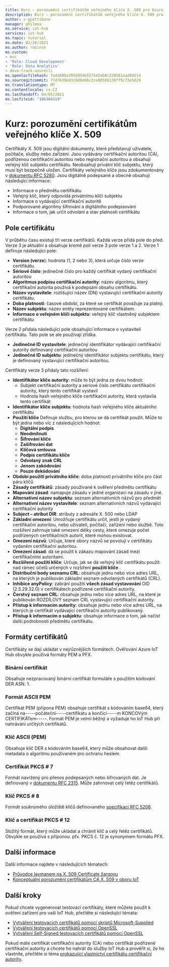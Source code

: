 ```yaml
---
title: Kurz – porozumění certifikátům veřejného klíče X. 509 pro Azure IoT Hub | Microsoft Docs
description: Kurz – porozumění certifikátům veřejného klíče X. 509 pro Azure IoT Hub
author: v-gpettibone
manager: philmea
ms.service: iot-hub
services: iot-hub
ms.topic: tutorial
ms.date: 02/26/2021
ms.author: robinsh
ms.custom:
- mvc
- 'Role: Cloud Development'
- 'Role: Data Analytics'
- devx-track-azurecli
ms.openlocfilehash: fada68ba395b959e557542eb8c230561aad84214
ms.sourcegitcommit: 77d7639e83c6d8eb6c2ce805b6130ff9c73e5d29
ms.translationtype: MT
ms.contentlocale: cs-CZ
ms.lasthandoff: 04/05/2021
ms.locfileid: "106384319"
---
```

# <a name="tutorial-understanding-x509-public-key-certificates"></a>Kurz: porozumění certifikátům veřejného klíče X. 509

Certifikáty X. 509 jsou digitální dokumenty, které představují uživatele, počítače, služby nebo zařízení. Jsou vydávány certifikační autoritou (CA), podřízenou certifikační autoritou nebo registrační autoritou a obsahují veřejný klíč subjektu certifikátu. Neobsahují privátní klíč subjektu, který musí být bezpečně uložen. Certifikáty veřejného klíče jsou zdokumentovány v [dokumentu RFC 5280](https://tools.ietf.org/html/rfc5280). Jsou digitálně podepsané a obecně obsahují následující informace:

* Informace o předmětu certifikátu
* Veřejný klíč, který odpovídá privátnímu klíči subjektu
* Informace o vydávající certifikační autoritě
* Podporované algoritmy šifrování a digitálního podepisování
* Informace o tom, jak určit odvolání a stav platnosti certifikátu

## <a name="certificate-fields"></a>Pole certifikátu

V průběhu času existují tři verze certifikátů. Každá verze přidá pole do před. Verze 3 je aktuální a obsahuje kromě polí verze 3 pole verze 1 a 2. Verze 1 definuje následující pole:

* **Version (verze**): hodnota (1, 2 nebo 3), která určuje číslo verze certifikátu.
* **Sériové číslo**: jedinečné číslo pro každý certifikát vydaný certifikační autoritou
* **Algoritmus podpisu certifikační autority**: název algoritmu, který certifikační autorita používá k podepsání obsahu certifikátu.
* **Název vystavitele**: rozlišující název (DN) vystavující certifikační autority certifikátu.
* **Doba platnosti**: časové období, za které se certifikát považuje za platný.
* **Název subjektu**: název entity reprezentované certifikátem.
* **Informace o veřejném klíči subjektu**: veřejný klíč vlastněný subjektem certifikátu

Verze 2 přidala následující pole obsahující informace o vystaviteli certifikátu. Tato pole se ale používají zřídka.

* **Jedinečné ID vystavitele**: jedinečný identifikátor vydávající certifikační autority definovaný certifikační autoritou
* **Jedinečné ID subjektu**: jedinečný identifikátor subjektu certifikátu, který je definovaný vystavující certifikační autoritou.

Certifikáty verze 3 přidaly tato rozšíření:

* **Identifikátor klíče autority**: může to být jedna ze dvou hodnot:
  * Subjekt certifikační autority a sériové číslo certifikátu certifikační autority, který tento certifikát vystavil
  * Hodnota hash veřejného klíče certifikační autority, která vystavila tento certifikát
* **Identifikátor klíče subjektu**: hodnota hash veřejného klíče aktuálního certifikátu
* **Použití klíče** Definuje službu, pro kterou se dá certifikát použít. Může to být jedna nebo víc z následujících hodnot:
  * **Digitální podpis**
  * **Neodmítnutí**
  * **Šifrování klíče**
  * **Zašifrování dat**
  * **Klíčová smlouva**
  * **Podpis certifikátu klíče**
  * **Odvolaný znak CRL**
  * **Jenom zakódování**
  * **Pouze dekódování**
* **Období použití privátního klíče**: doba platnosti privátního klíče pro část páru klíčů
* **Zásady certifikátů**: zásady používané k ověření předmětu certifikátu
* **Mapování zásad**: namapuje zásadu v jedné organizaci na zásadu v jiné.
* **Alternativní název subjektu**: seznam alternativních názvů pro předmět
* **Alternativní název vystavitele**: seznam alternativních názvů vydávající certifikační autority
* **Subject – atribut DIR**: atributy z adresáře X. 500 nebo LDAP
* **Základní omezení**: Umožňuje certifikátu určit, jestli je vydaný certifikační autoritou, nebo uživateli, počítači, zařízení nebo službě. Toto rozšíření zahrnuje také omezení délky cesty, které omezuje počet podřízených certifikačních autorit, které mohou existovat.
* **Omezení názvů**: Určuje, které obory názvů se povolují v certifikátu vydaném certifikační autoritou.
* **Omezení zásad**: dá se použít k zákazu mapování zásad mezi certifikačními autoritami.
* **Rozšířené použití klíče**: Určuje, jak se dá veřejný klíč certifikátu použít nad rámec účelů určených v rozšíření **použití klíče** .
* **Distribuční body seznamu CRL**: obsahuje jednu nebo více adres URL, na kterých je publikován základní seznam odvolaných certifikátů (CRL).
* **Inhibice anyPolicy**: zabrání použití **všech zásad vystavování** OID (2.5.29.32.0) v certifikátech podřízené certifikační autority.
* **Čerstvý seznam CRL**: obsahuje jednu nebo více adres URL, na které je publikován ROZDÍLOVÝ seznam CRL vystavující certifikační autority.
* **Přístup k informacím autority**: obsahuje jednu nebo více adres URL, na kterých je certifikát vydávající certifikační autority publikovaný.
* **Přístup k informacím o subjektu**: obsahuje informace o tom, jak načíst další podrobnosti předmětu certifikátu.

## <a name="certificate-formats"></a>Formáty certifikátů

Certifikáty se dají ukládat v nejrůznějších formátech. Ověřování Azure IoT Hub obvykle používá formáty PEM a PFX.

### <a name="binary-certificate"></a>Binární certifikát

Obsahuje nezpracovaný binární certifikát formuláře s použitím kódování DER ASN. 1.

### <a name="ascii-pem-format"></a>Formát ASCII PEM

Certifikát PEM (přípona PEM) obsahuje certifikát s kódováním base64, který začíná na-----počáteční-----certifikátu a končící-----m KONCOVým CERTIFIKÁTem-----. Formát PEM je velmi běžný a vyžaduje ho IoT Hub při nahrávání určitých certifikátů.

### <a name="ascii-pem-key"></a>Klíč ASCII (PEM)

Obsahuje klíč DER s kódováním base64, který může obsahovat další metadata o algoritmu používaném pro ochranu heslem.

### <a name="pkcs7-certificate"></a>Certifikát PKCS # 7

Formát navržený pro přenos podepsaných nebo šifrovaných dat. Je definovaný v [dokumentu RFC 2315](https://tools.ietf.org/html/rfc2315). Může zahrnovat celý řetěz certifikátů.

### <a name="pkcs8-key"></a>Klíč PKCS # 8

Formát soukromého úložiště klíčů definovaného [specifikací RFC 5208](https://tools.ietf.org/html/rfc5208).

### <a name="pkcs12-key-and-certificate"></a>Klíč a certifikát PKCS # 12

Složitý formát, který může ukládat a chránit klíč a celý řetěz certifikátů. Obvykle se používá s příponou. pfx. PKCS č. 12 je synonymem formátu PFX.

## <a name="for-more-information"></a>Další informace

Další informace najdete v následujících tématech:

* [Průvodce laymanem na X. 509 Certificate žargonu](https://techcommunity.microsoft.com/t5/internet-of-things/the-layman-s-guide-to-x-509-certificate-jargon/ba-p/2203540)
* [Konceptuální porozumění certifikátům CA X. 509 v oboru IoT](https://docs.microsoft.com/azure/iot-hub/iot-hub-x509ca-concept)

## <a name="next-steps"></a>Další kroky

Pokud chcete vygenerovat testovací certifikáty, které můžete použít k ověření zařízení pro vaši IoT Hub, přečtěte si následující témata:

* [Vytváření testovacích certifikátů pomocí skriptů Microsoft-Supplied](tutorial-x509-scripts.md)
* [Vytváření testovacích certifikátů pomocí OpenSSL](tutorial-x509-openssl.md)
* [Vytváření Self-Signed testovacích certifikátů pomocí OpenSSL](tutorial-x509-self-sign.md)

Pokud máte certifikát certifikační autority (CA) nebo certifikát podřízené certifikační autority a chcete ho nahrát do služby IoT Hub a prověřit si, že ho vlastníte, přečtěte si téma [prokazující vlastnictví certifikátu certifikační autority](tutorial-x509-prove-possession.md).

